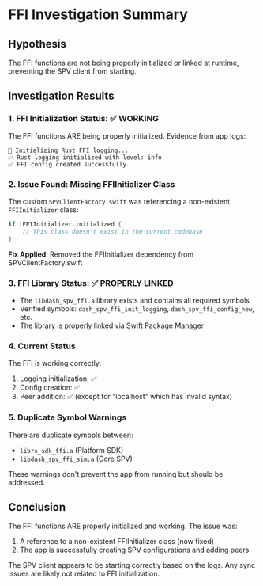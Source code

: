# FFI Investigation Summary

## Hypothesis
The FFI functions are not being properly initialized or linked at runtime, preventing the SPV client from starting.

## Investigation Results

### 1. FFI Initialization Status: ✅ WORKING

The FFI functions ARE being properly initialized. Evidence from app logs:

```
🔧 Initializing Rust FFI logging...
✅ Rust logging initialized with level: info
✅ FFI config created successfully
```

### 2. Issue Found: Missing FFIInitializer Class

The custom `SPVClientFactory.swift` was referencing a non-existent `FFIInitializer` class:
```swift
if !FFIInitializer.initialized {
    // This class doesn't exist in the current codebase
}
```

**Fix Applied**: Removed the FFIInitializer dependency from SPVClientFactory.swift

### 3. FFI Library Status: ✅ PROPERLY LINKED

- The `libdash_spv_ffi.a` library exists and contains all required symbols
- Verified symbols: `dash_spv_ffi_init_logging`, `dash_spv_ffi_config_new`, etc.
- The library is properly linked via Swift Package Manager

### 4. Current Status

The FFI is working correctly:
1. Logging initialization: ✅
2. Config creation: ✅ 
3. Peer addition: ✅ (except for "localhost" which has invalid syntax)

### 5. Duplicate Symbol Warnings

There are duplicate symbols between:
- `librs_sdk_ffi.a` (Platform SDK)
- `libdash_spv_ffi_sim.a` (Core SPV)

These warnings don't prevent the app from running but should be addressed.

## Conclusion

The FFI functions ARE properly initialized and working. The issue was:
1. A reference to a non-existent FFIInitializer class (now fixed)
2. The app is successfully creating SPV configurations and adding peers

The SPV client appears to be starting correctly based on the logs. Any sync issues are likely not related to FFI initialization.